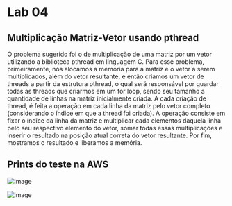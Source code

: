 # Lab 04

## Multiplicação Matriz-Vetor usando pthread

O problema sugerido foi o de multiplicação de uma matriz por um vetor utilizando a biblioteca pthread em linguagem C. Para esse problema, primeiramente, nós alocamos a memória para a matriz e o vetor a serem multiplicados, além do vetor resultante, e então criamos um vetor de threads a partir da estrutura pthread, o qual será responsável por guardar todas as threads que criarmos em um for loop, sendo seu tamanho a quantidade de linhas na matriz inicialmente criada. A cada criação de thread, é feita a operação em cada linha da matriz pelo vetor completo (considerando o índice em que a thread foi criada). A operação consiste em fixar o índice da linha da matriz e multiplicar cada elementos daquela linha pelo seu respectivo elemento do vetor, somar todas essas multiplicações e inserir o resultado na posição atual correta do vetor resultante. Por fim, mostramos o resultado e liberamos a memória. 

## Prints do teste na AWS
![image](https://github.com/MaracujaDoMack/Sistemas-Operacionais-04G/assets/162309148/82d1f6da-2ead-4497-b2b3-de05f19ffe50)

![image](https://github.com/MaracujaDoMack/Sistemas-Operacionais-04G/assets/162309148/22d0c66e-fac7-439a-be2e-d26017377f40)

